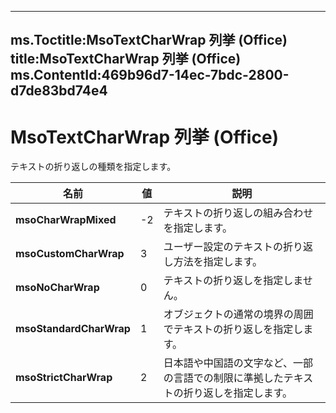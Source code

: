

---
ms.Toctitle:MsoTextCharWrap 列挙 (Office)
title:MsoTextCharWrap 列挙 (Office)
ms.ContentId:469b96d7-14ec-7bdc-2800-d7de83bd74e4
---
# MsoTextCharWrap 列挙 (Office)




テキストの折り返しの種類を指定します。

|**名前**|**値**|**説明**|
|---|---|---|
|**msoCharWrapMixed**|-2|テキストの折り返しの組み合わせを指定します。|
|**msoCustomCharWrap**|3|ユーザー設定のテキストの折り返し方法を指定します。|
|**msoNoCharWrap**|0|テキストの折り返しを指定しません。|
|**msoStandardCharWrap**|1|オブジェクトの通常の境界の周囲でテキストの折り返しを指定します。|
|**msoStrictCharWrap**|2|日本語や中国語の文字など、一部の言語での制限に準拠したテキストの折り返しを指定します。|




